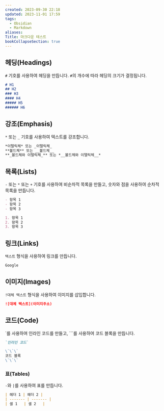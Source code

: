 ```yaml
---
created: 2023-09-30 22:18
updated: 2023-11-01 17:59
tags:
  - Obsidian
  - Markdown
aliases:
Title: 마크다운 테스트
bookCollapseSection: true
---
```

##  **헤딩(Headings)**
`#` 기호를 사용하여 헤딩을 만듭니다. `#`의 개수에 따라 헤딩의 크기가 결정됩니다.

```markdown
# H1
## H2
### H3
#### H4
##### H5
###### H6
```

## 강조(Emphasis)
`*` 또는 `_` 기호를 사용하여 텍스트를 강조합니다.

```markdown
*이탤릭체* 또는 _이탤릭체_
**볼드체** 또는 __볼드체__
**_볼드체와 이탤릭체_** 또는 *__볼드체와 이탤릭체__*
```

## 목록(Lists)
`-` 또는 `*` 또는 `+` 기호를 사용하여 비순차적 목록을 만들고, 숫자와 점을 사용하여 순차적 목록을 만듭니다.

```markdown
- 항목 1
- 항목 2
- 항목 3

1. 항목 1
2. 항목 2
3. 항목 3
```

## 링크(Links)
`텍스트` 형식을 사용하여 링크를 만듭니다.

```markdown
Google
```

## 이미지(Images)
`!대체 텍스트` 형식을 사용하여 이미지를 삽입합니다.

```markdown
![대체 텍스트](이미지주소)
```

## 코드(Code)
`를 사용하여 인라인 코드를 만들고, ```를 사용하여 코드 블록을 만듭니다.

```markdown
`인라인 코드`

\`\`\`
코드 블록
\`\`\`
```

### 표(Tables)
`-`와 `|`를 사용하여 표를 만듭니다.

```markdown
| 헤더 1 | 헤더 2 |
| ------- | ------- |
| 셀 1   | 셀 2   |
```

